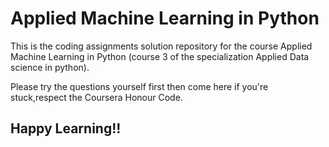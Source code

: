 # Applied Machine Learning in Python    
This is the coding assignments solution repository for the course Applied Machine Learning in Python (course 3 of the specialization Applied Data science in python).     

Please try the questions yourself first then come here if you're stuck,respect the Coursera Honour Code.    
## Happy Learning!!